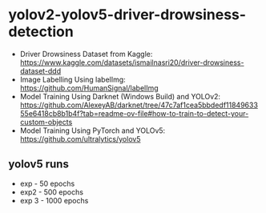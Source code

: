 # yolov2-yolov5-driver-drowsiness-detection

- Driver Drowsiness Dataset from Kaggle: https://www.kaggle.com/datasets/ismailnasri20/driver-drowsiness-dataset-ddd
- Image Labelling Using labelImg: https://github.com/HumanSignal/labelImg
- Model Training Using Darknet (Windows Build) and YOLOv2: https://github.com/AlexeyAB/darknet/tree/47c7af1cea5bbdedf1184963355e6418cb8b1b4f?tab=readme-ov-file#how-to-train-to-detect-your-custom-objects
- Model Training Using PyTorch and YOLOv5: https://github.com/ultralytics/yolov5

## yolov5 runs
- exp - 50 epochs
- exp2 - 500 epochs
- exp 3 - 1000 epochs
